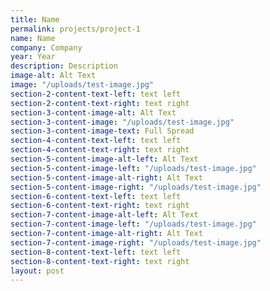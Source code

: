 ```yaml
---
title: Name
permalink: projects/project-1
name: Name
company: Company
year: Year
description: Description
image-alt: Alt Text
image: "/uploads/test-image.jpg"
section-2-content-text-left: text left
section-2-content-text-right: text right
section-3-content-image-alt: Alt Text
section-3-content-image: "/uploads/test-image.jpg"
section-3-content-image-text: Full Spread
section-4-content-text-left: text left
section-4-content-text-right: text right
section-5-content-image-alt-left: Alt Text
section-5-content-image-left: "/uploads/test-image.jpg"
section-5-content-image-alt-right: Alt Text
section-5-content-image-right: "/uploads/test-image.jpg"
section-6-content-text-left: text left
section-6-content-text-right: text right
section-7-content-image-alt-left: Alt Text
section-7-content-image-left: "/uploads/test-image.jpg"
section-7-content-image-alt-right: Alt Text
section-7-content-image-right: "/uploads/test-image.jpg"
section-8-content-text-left: text left
section-8-content-text-right: text right
layout: post
---
```


